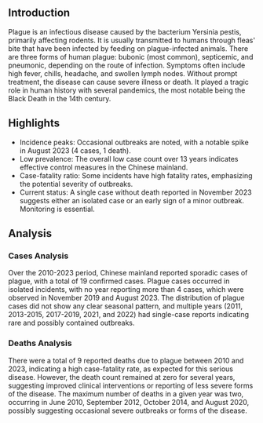 ## Introduction

Plague is an infectious disease caused by the bacterium Yersinia pestis, primarily affecting rodents. It is usually transmitted to humans through fleas' bite that have been infected by feeding on plague-infected animals. There are three forms of human plague: bubonic (most common), septicemic, and pneumonic, depending on the route of infection. Symptoms often include high fever, chills, headache, and swollen lymph nodes. Without prompt treatment, the disease can cause severe illness or death. It played a tragic role in human history with several pandemics, the most notable being the Black Death in the 14th century.
## Highlights

- Incidence peaks: Occasional outbreaks are noted, with a notable spike in August 2023 (4 cases, 1 death). <br/>
- Low prevalence: The overall low case count over 13 years indicates effective control measures in the Chinese mainland. <br/>
- Case-fatality ratio: Some incidents have high fatality rates, emphasizing the potential severity of outbreaks. <br/>
- Current status: A single case without death reported in November 2023 suggests either an isolated case or an early sign of a minor outbreak. Monitoring is essential. <br/>
## Analysis

### Cases Analysis
Over the 2010-2023 period, Chinese mainland reported sporadic cases of plague, with a total of 19 confirmed cases. Plague cases occurred in isolated incidents, with no year reporting more than 4 cases, which were observed in November 2019 and August 2023. The distribution of plague cases did not show any clear seasonal pattern, and multiple years (2011, 2013-2015, 2017-2019, 2021, and 2022) had single-case reports indicating rare and possibly contained outbreaks.

### Deaths Analysis
There were a total of 9 reported deaths due to plague between 2010 and 2023, indicating a high case-fatality rate, as expected for this serious disease. However, the death count remained at zero for several years, suggesting improved clinical interventions or reporting of less severe forms of the disease. The maximum number of deaths in a given year was two, occurring in June 2010, September 2012, October 2014, and August 2020, possibly suggesting occasional severe outbreaks or forms of the disease.
